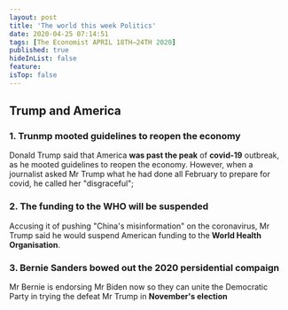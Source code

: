 ```yaml
---
layout: post
title: 'The world this week Politics'
date: 2020-04-25 07:14:51
tags: [The Economist APRIL 18TH–24TH 2020]
published: true
hideInList: false
feature: 
isTop: false
---
```

## Trump and America

### 1. Trunmp mooted guidelines to reopen the economy

Donald Trump said that America **was past the peak** of **covid-19** outbreak, as he mooted guidelines to reopen the economy. However, when a journalist asked Mr Trump what he had done all February to prepare for covid, he called her "disgraceful";


### 2. The funding to the WHO will be suspended 

Accusing it of pushing "China's misinformation" on the coronavirus, Mr Trump said he would suspend American funding to the **World Health Organisation**.

### 3. Bernie Sanders bowed out the 2020 persidential compaign

Mr Bernie is endorsing Mr Biden now so they can unite the Democratic Party in trying the defeat Mr Trump in **November's election**

